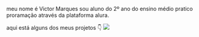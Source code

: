 
meu nome é Victor Marques sou aluno do 2º ano do ensino médio pratico proramação através da plataforma alura.

aqui está alguns dos meus projetos 👇
![](https://tenor.com/pt-BR/view/hacker-pc-meme-matrix-codes-gif-16730883)
